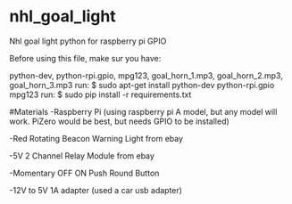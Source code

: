 # nhl_goal_light
Nhl goal light python for raspberry pi GPIO

Before using this file, make sur you have:

python-dev, python-rpi.gpio, mpg123, goal_horn_1.mp3, goal_horn_2.mp3, goal_horn_3.mp3
run: $ sudo apt-get install python-dev python-rpi.gpio mpg123
run: $ sudo pip install -r requirements.txt

#Materials
-Raspberry Pi (using raspberry pi A model, but any model will work. PiZero would be best, but needs GPIO to be installed)

-Red Rotating Beacon Warning Light from ebay

-5V 2 Channel Relay Module from ebay

-Momentary OFF ON Push Round Button

-12V to 5V 1A adapter (used a car usb adapter) 

